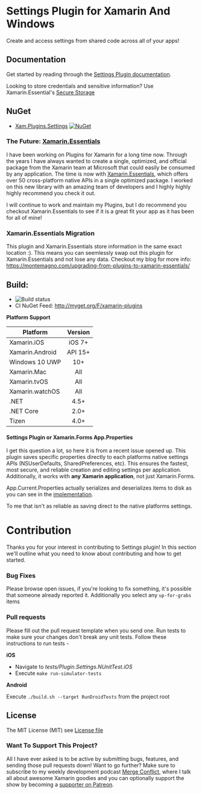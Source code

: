 # Settings Plugin for Xamarin And Windows

Create and access settings from shared code across all of your apps!

## Documentation
Get started by reading through the [Settings Plugin documentation](https://jamesmontemagno.github.io/SettingsPlugin/).

Looking to store credentials and sensitive information? Use Xamarin.Essential's [Secure Storage](https://docs.microsoft.com/xamarin/essentials/secure-storage?WT.mc_id=friends-0000-jamont)

## NuGet
* [Xam.Plugins.Settings](http://www.nuget.org/packages/Xam.Plugins.Settings) [![NuGet](https://img.shields.io/nuget/v/Xam.Plugins.Settings.svg?label=NuGet)](https://www.nuget.org/packages/Xam.Plugins.Settings)

### The Future: [Xamarin.Essentials](https://docs.microsoft.com/xamarin/essentials/index?WT.mc_id=friends-0000-jamont)

I have been working on Plugins for Xamarin for a long time now. Through the years I have always wanted to create a single, optimized, and official package from the Xamarin team at Microsoft that could easily be consumed by any application. The time is now with [Xamarin.Essentials](https://docs.microsoft.com/xamarin/essentials/index?WT.mc_id=friends-0000-jamont), which offers over 50 cross-platform native APIs in a single optimized package. I worked on this new library with an amazing team of developers and I highly highly highly recommend you check it out.

I will continue to work and maintain my Plugins, but I do recommend you checkout Xamarin.Essentials to see if it is a great fit your app as it has been for all of mine!

### Xamarin.Essentials Migration

This plugin and Xamarin.Essentials store information in the same exact location :). This means you can seemlessly swap out this plugin for Xamarin.Essentials and not lose any data. Checkout my blog for more info: https://montemagno.com/upgrading-from-plugins-to-xamarin-essentials/

## Build: 
* ![Build status](https://jamesmontemagno.visualstudio.com/_apis/public/build/definitions/6b79a378-ddd6-4e31-98ac-a12fcd68644c/14/badge)
* CI NuGet Feed: http://myget.org/F/xamarin-plugins

**Platform Support**

|Platform|Version|
| ------------------- | :-----------: |
|Xamarin.iOS|iOS 7+|
|Xamarin.Android|API 15+|
|Windows 10 UWP|10+|
|Xamarin.Mac|All|
|Xamarin.tvOS|All|
|Xamarin.watchOS|All|
|.NET|4.5+|
|.NET Core|2.0+|
|Tizen|4.0+|


#### Settings Plugin or Xamarin.Forms App.Properties
I get this question a lot, so here it is from a recent issue opened up. This plugin saves specific properties directly to each platforms native settings APIs (NSUserDefaults, SharedPreferences, etc). This ensures the fastest, most secure, and reliable creation and editing settings per application. Additionally, it works with **any Xamarin application**, not just Xamarin.Forms.

App.Current.Properties actually serializes and deserializes items to disk as you can see in the [implementation](https://github.com/xamarin/Xamarin.Forms/blob/e6d5186c8acbf37b877c7ca3c77a378352a3743d/Xamarin.Forms.Platform.iOS/Deserializer.cs).

To me that isn't as reliable as saving direct to the native platforms settings.

# Contribution

Thanks you for your interest in contributing to Settings plugin! In this section we'll outline what you need to know about contributing and how to get started.

### Bug Fixes
Please browse open issues, if you're looking to fix something, it's possible that someone already reported it. Additionally you select any `up-for-grabs` items

### Pull requests
Please fill out the pull request template when you send one.
Run tests to make sure your changes don't break any unit tests. Follow these instructions to run tests - 

**iOS**
- Navigate to _tests/Plugin.Settings.NUnitTest.iOS_
- Execute `make run-simulator-tests`

**Android**

Execute `./build.sh --target RunDroidTests` from the project root

## License
The MIT License (MIT) see [License file](LICENSE)

### Want To Support This Project?
All I have ever asked is to be active by submitting bugs, features, and sending those pull requests down! Want to go further? Make sure to subscribe to my weekly development podcast [Merge Conflict](http://mergeconflict.fm), where I talk all about awesome Xamarin goodies and you can optionally support the show by becoming a [supporter on Patreon](https://www.patreon.com/mergeconflictfm).
